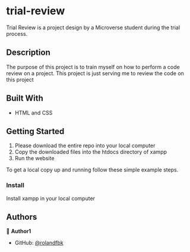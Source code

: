 # trial-review

Trial Review is a project design by a Microverse student during the trial process.

## Description

The purpose of this project is to train myself on how to perform a code review on a project. This project is just serving me to review the code on this project

## Built With

- HTML and CSS


## Getting Started

1. Please download the entire repo into your local computer
2. Copy the downloaded files into the htdocs directory of xampp
3. Run the website


To get a local copy up and running follow these simple example steps.

### Install

Install xampp in your local computer


## Authors

👤 **Author1**

- GitHub: [@rolandfbk](https://github.com/rolandfbk)
